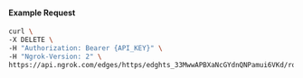 <!-- Code generated for API Clients. DO NOT EDIT. -->

#### Example Request

```bash
curl \
-X DELETE \
-H "Authorization: Bearer {API_KEY}" \
-H "Ngrok-Version: 2" \
https://api.ngrok.com/edges/https/edghts_33MwwAPBXaNcGYdnQNPamui6VKd/routes/edghtsrt_33MwwD9USbaGMHWi5szo6LybP7Z/request_headers
```
